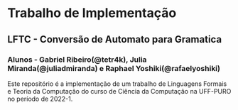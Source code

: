 # Trabalho de Implementação
## LFTC - Conversão de Automato para Gramatica
### Alunos - Gabriel Ribeiro(@tetr4k), Julia Miranda(@juliadmiranda) e Raphael Yoshiki(@rafaelyoshiki)
Este repositório é a implementação de um trabalho de Linguagens Formais e Teoria da Computação do curso de Ciência da Computação na UFF-PURO no período de 2022-1.
